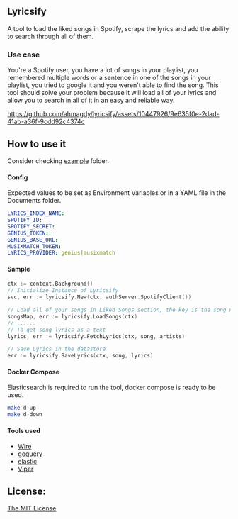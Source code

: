 ## Lyricsify
A tool to load the liked songs in Spotify, scrape the lyrics and add the ability to search through all of them.

### Use case
You're a Spotify user, you have a lot of songs in your playlist, you remembered multiple words or a sentence in one of the songs in your playlist, you tried to google it and you weren't able to find the song.
This tool should solve your problem because it will load all of your lyrics and allow you to search in all of it in an easy and reliable way.



https://github.com/ahmagdy/lyricsify/assets/10447926/9e635f0e-2dad-41ab-a36f-9cdd92c4374c



## How to use it
Consider checking [example](https://github.com/ahmagdy/lyricsify/blob/master/example/main.go) folder.

#### Config
Expected values to be set as Environment Variables or in a YAML file in the Documents folder.
```yaml
LYRICS_INDEX_NAME:
SPOTIFY_ID:
SPOTIFY_SECRET: 
GENIUS_TOKEN: 
GENIUS_BASE_URL: 
MUSIXMATCH_TOKEN:
LYRICS_PROVIDER: genius|musixmatch
```

#### Sample
```go
ctx := context.Background()
// Initialize Instance of Lyricsify
svc, err := lyricsify.New(ctx, authServer.SpotifyClient())

// Load all of your songs in Liked Songs section, the key is the song name and the value is the artist/s
songsMap, err := lyricsify.LoadSongs(ctx)
// ......
// To get song lyrics as a text
lyrics, err := lyricsify.FetchLyrics(ctx, song, artists)

// Save Lyrics in the datastore
err := lyricsify.SaveLyrics(ctx, song, lyrics)

```
#### Docker Compose
Elasticsearch is required to run the tool, docker compose is ready to be used.
```bash
make d-up
make d-down
```

#### Tools used
- [Wire](https://github.com/google/wire)
- [goquery](https://github.com/PuerkitoBio/goquery)
- [elastic](https://github.com/olivere/elastic)
- [Viper](https://github.com/spf13/viper)


## License:
[The MIT License](https://github.com/ahmagdy/lyricsify/blob/master/LICENSE)
